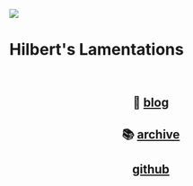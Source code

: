 
![](%{path}%/static/newhilbert.png)

# Hilbert's Lamentations

<br>

<h2 style='text-align: center;'>
  📜 <a href='blog.html'>blog</a>
</h2>

<h2 style='text-align: center;'>
  📚 <a href='archive.html'>archive</a>
</h2>

<h2 style='text-align: center;'>
  <i class="fa fa-github"></i> 
  <a href='https://github.com/M-CS-ME'>github</a>
</h2>

